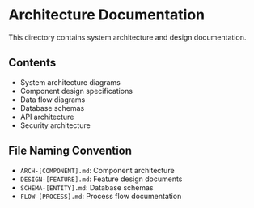# Architecture Documentation

This directory contains system architecture and design documentation.

## Contents

- System architecture diagrams
- Component design specifications
- Data flow diagrams
- Database schemas
- API architecture
- Security architecture

## File Naming Convention

- `ARCH-[COMPONENT].md`: Component architecture
- `DESIGN-[FEATURE].md`: Feature design documents
- `SCHEMA-[ENTITY].md`: Database schemas
- `FLOW-[PROCESS].md`: Process flow documentation
